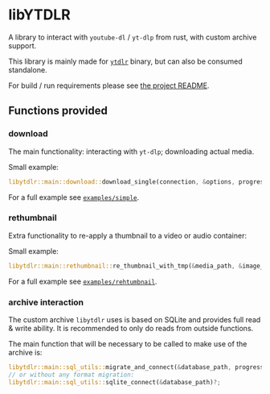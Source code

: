# libYTDLR

A library to interact with `youtube-dl` / `yt-dlp` from rust, with custom archive support.

This library is mainly made for [`ytdlr`](https://github.com/hasezoey/yt-downloader-rust/tree/master/crates/ytdlr) binary, but can also be consumed standalone.

For build / run requirements please see [the project README](https://github.com/hasezoey/yt-downloader-rust/blob/master/README.md#requirements).

## Functions provided

### download

The main functionality: interacting with `yt-dlp`; downloading actual media.

Small example:

```rs
libytdlr::main::download::download_single(connection, &options, progress_callback, &mut result_vec)?;
```

For a full example see [`examples/simple`](https://github.com/hasezoey/yt-downloader-rust/tree/master/crates/libytdlr/examples/simple.rs).

### rethumbnail

Extra functionality to re-apply a thumbnail to a video or audio container:

Small example:

```rs
libytdlr::main::rethumbnail::re_thumbnail_with_tmp(&media_path, &image_path, &output_path)?;
```

For a full example see [`examples/rehtumbnail`](https://github.com/hasezoey/yt-downloader-rust/tree/master/crates/libytdlr/examples/rethumbnail.rs).

### archive interaction

The custom archive `libytdlr` uses is based on SQLite and provides full read & write ability.
It is recommended to only do reads from outside functions.

The main function that will be necessary to be called to make use of the archive is:

```rs
libytdlr::main::sql_utils::migrate_and_connect(&database_path, progress_callback)?;
// or without any format migration:
libytdlr::main::sql_utils::sqlite_connect(&database_path)?;
```
